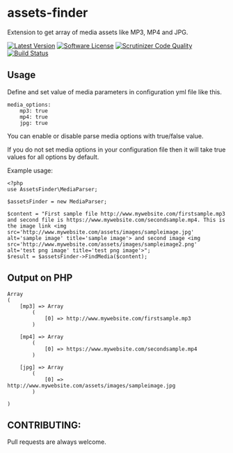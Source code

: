 # assets-finder
Extension to get array of media assets like MP3, MP4 and JPG.

[![Latest Version](https://img.shields.io/packagist/v/nexuslinkservices/assets-finder.svg?style=flat-square)](https://packagist.org/packages/nexuslinkservices/assets-finder)
[![Software License](http://img.shields.io/badge/license-MIT-brightgreen.svg?style=flat-square)](LICENSE)
[![Scrutinizer Code Quality](https://scrutinizer-ci.com/g/nexuslinkservices/assets-finder/badges/quality-score.png?b=master)](https://scrutinizer-ci.com/g/nexuslinkservices/assets-finder/?branch=master)
[![Build Status](https://scrutinizer-ci.com/g/nexuslinkservices/assets-finder/badges/build.png?b=master)](https://scrutinizer-ci.com/g/nexuslinkservices/assets-finder/build-status/master)

## Usage

Define and set value of media parameters in configuration yml file like this.

```
media_options:
    mp3: true
    mp4: true
    jpg: true
```

You can enable or disable parse media options with true/false value.

If you do not set media options in your configuration file then it will take true values for all options by default.

Example usage:

```
<?php
use AssetsFinder\MediaParser;

$assetsFinder = new MediaParser;

$content = "First sample file http://www.mywebsite.com/firstsample.mp3 and second file is https://www.mywebsite.com/secondsample.mp4. This is the image link <img src='http://www.mywebsite.com/assets/images/sampleimage.jpg' alt='sample image' title='sample image'> and second image <img src='http://www.mywebsite.com/assets/images/sampleimage2.png' alt='test png image' title='test png image'>";
$result = $assetsFinder->FindMedia($content);
```

## Output on PHP

```
Array
(
    [mp3] => Array
        (
            [0] => http://www.mywebsite.com/firstsample.mp3
        )

    [mp4] => Array
        (
            [0] => https://www.mywebsite.com/secondsample.mp4
        )

    [jpg] => Array
        (
            [0] => http://www.mywebsite.com/assets/images/sampleimage.jpg
        )

)
```

## CONTRIBUTING:

Pull requests are always welcome.

